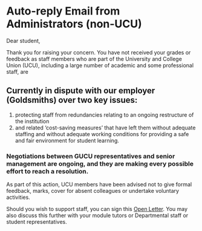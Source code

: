 
# Auto-reply Email from Administrators (non-UCU)

  

Dear student,

Thank you for raising your concern. You have not received your grades or feedback as staff members who are part of the University and College Union (UCU), including a large number of academic and some professional staff, are 

## Currently in dispute with our employer (Goldsmiths) over two key issues: 

 1. protecting staff from redundancies relating to an ongoing restructure of the institution
 2. and related ‘cost-saving measures’ that have left them without adequate staffing and without adequate working conditions for providing a safe and fair environment for student learning.

### Negotiations between GUCU representatives and senior management are ongoing, and they are making every possible effort to reach a resolution.

As part of this action, UCU members have been advised not to give formal feedback, marks, cover for absent colleagues or undertake voluntary activities.

Should you wish to support staff, you can sign this [Open Letter](https://docs.google.com/document/d/1xOQgjt4lsnLQle_da6JBBrHIDoRHNnFOrmeloPIDikg/edit). You may also discuss this further with your module tutors or Departmental staff or student representatives.
